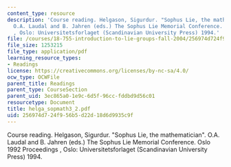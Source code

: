 ```yaml
---
content_type: resource
description: 'Course reading. Helgason, Sigurdur. "Sophus Lie, the mathematician".
  O.A. Laudal and B. Jahren (eds.) The Sophus Lie Memorial Conference. Oslo 1992 Proceedings
  , Oslo: Universitetsforlaget (Scandinavian University Press) 1994.'
file: /courses/18-755-introduction-to-lie-groups-fall-2004/256974d724f956b5d22d18d6d9935c9f_helga_sopmath3_2.pdf
file_size: 1253215
file_type: application/pdf
learning_resource_types:
- Readings
license: https://creativecommons.org/licenses/by-nc-sa/4.0/
ocw_type: OCWFile
parent_title: Readings
parent_type: CourseSection
parent_uid: 3ec865a0-1e9c-6d5f-96cc-fddbd9d56c01
resourcetype: Document
title: helga_sopmath3_2.pdf
uid: 256974d7-24f9-56b5-d22d-18d6d9935c9f
---
```

Course reading. Helgason, Sigurdur. "Sophus Lie, the mathematician". O.A. Laudal and B. Jahren (eds.) The Sophus Lie Memorial Conference. Oslo 1992 Proceedings , Oslo: Universitetsforlaget (Scandinavian University Press) 1994.
